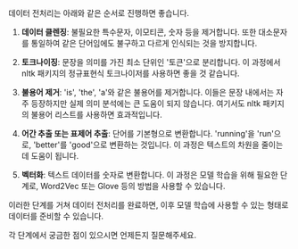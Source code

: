 데이터 전처리는 아래와 같은 순서로 진행하면 좋습니다.

1. **데이터 클렌징**: 불필요한 특수문자, 이모티콘, 숫자 등을 제거합니다. 또한 대소문자를 통일하여 같은 단어임에도 불구하고 다르게 인식되는 것을 방지합니다.

2. **토크나이징**: 문장을 의미를 가진 최소 단위인 '토큰'으로 분리합니다. 이 과정에서 nltk 패키지의 정규표현식 토크나이저를 사용하면 좋을 것 같습니다.

3. **불용어 제거**: 'is', 'the', 'a'와 같은 불용어를 제거합니다. 이들은 문장 내에서는 자주 등장하지만 실제 의미 분석에는 큰 도움이 되지 않습니다. 여기서도 nltk 패키지의 불용어 리스트를 사용하면 효과적입니다.

4. **어간 추출 또는 표제어 추출**: 단어를 기본형으로 변환합니다. 'running'을 'run'으로, 'better'를 'good'으로 변환하는 것입니다. 이 과정은 텍스트의 차원을 줄이는 데 도움이 됩니다.

5. **벡터화**: 텍스트 데이터를 숫자로 변환합니다. 이 과정은 모델 학습을 위해 필요한 단계로, Word2Vec 또는 Glove 등의 방법을 사용할 수 있습니다. 

이러한 단계를 거쳐 데이터 전처리를 완료하면, 이후 모델 학습에 사용할 수 있는 형태로 데이터를 준비할 수 있습니다.

각 단계에서 궁금한 점이 있으시면 언제든지 질문해주세요.
